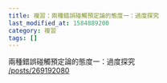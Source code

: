 ```yaml
---
title: 複習：兩種錯誤碰觸預定論的態度一：過度探究
last_modified_at: 1584889200
category: 複習
tags: []
---
```


<p>兩種錯誤碰觸預定論的態度一：過度探究<br>
<a href="/posts/269192080" target="_blank">/posts/269192080</a></p>

<p>&nbsp;</p>

